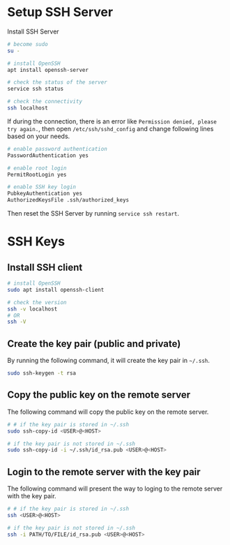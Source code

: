 # Setup SSH Server
Install SSH Server
```bash
# become sudo
su -

# install OpenSSH
apt install openssh-server

# check the status of the server
service ssh status

# check the connectivity
ssh localhost
```

If during the connection, there is an error like `Permission denied, please try again.`, then open `/etc/ssh/sshd_config` and change following lines based on your needs.
```bash
# enable password authentication
PasswordAuthentication yes

# enable root login
PermitRootLogin yes

# enable SSH key login
PubkeyAuthentication yes
AuthorizedKeysFile .ssh/authorized_keys
```
Then reset the SSH Server by running `service ssh restart`.

# SSH Keys
## Install SSH client
```bash
# install OpenSSH
sudo apt install openssh-client

# check the version
ssh -v localhost
# OR
ssh -V
```

## Create the key pair (public and private)
By running the following command, it will create the key pair in `~/.ssh`.
```bash
sudo ssh-keygen -t rsa
```

## Copy the public key on the remote server
The following command will copy the public key on the remote server.
```bash
# # if the key pair is stored in ~/.ssh
sudo ssh-copy-id <USER>@<HOST>

# if the key pair is not stored in ~/.ssh
sudo ssh-copy-id -i ~/.ssh/id_rsa.pub <USER>@<HOST>
```

## Login to the remote server with the key pair
The following command will present the way to loging to the remote server with the key pair.
```bash
# # if the key pair is stored in ~/.ssh
ssh <USER>@<HOST>

# if the key pair is not stored in ~/.ssh
ssh -i PATH/TO/FILE/id_rsa.pub <USER>@<HOST>
```
